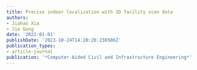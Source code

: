 ```yaml
---
title: Precise indoor localization with 3D facility scan data
authors:
- Jiahao Xia
- Jie Gong
date: '2022-01-01'
publishDate: '2023-10-24T14:20:20.236506Z'
publication_types:
- article-journal
publication: '*Computer-Aided Civil and Infrastructure Engineering*'
---
```

